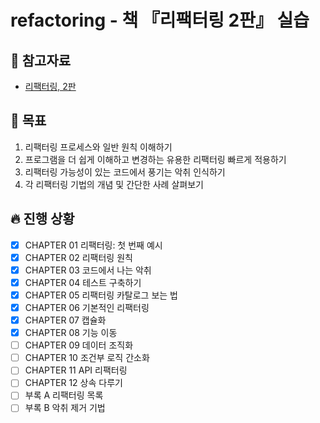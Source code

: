 # refactoring - 책 『리팩터링 2판』 실습

## 📘 참고자료

- [리팩터링, 2판](https://book.naver.com/bookdb/book_detail.nhn?bid=16311029)

## 🧸 목표
1. 리팩터링 프로세스와 일반 원칙 이해하기
2. 프로그램을 더 쉽게 이해하고 변경하는 유용한 리팩터링 빠르게 적용하기
3. 리팩터링 가능성이 있는 코드에서 풍기는 악취 인식하기
4. 각 리팩터링 기법의 개념 및 간단한 사례 살펴보기

## 🔥 진행 상황
- [X] CHAPTER 01 리팩터링: 첫 번째 예시
- [X] CHAPTER 02 리팩터링 원칙
- [X] CHAPTER 03 코드에서 나는 악취
- [X] CHAPTER 04 테스트 구축하기
- [X] CHAPTER 05 리팩터링 카탈로그 보는 법
- [X] CHAPTER 06 기본적인 리팩터링
- [X] CHAPTER 07 캡슐화
- [X] CHAPTER 08 기능 이동
- [ ] CHAPTER 09 데이터 조직화
- [ ] CHAPTER 10 조건부 로직 간소화
- [ ] CHAPTER 11 API 리팩터링
- [ ] CHAPTER 12 상속 다루기
- [ ] 부록 A 리팩터링 목록
- [ ] 부록 B 악취 제거 기법
